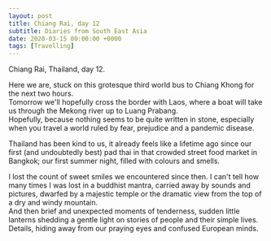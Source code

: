 ```yaml
---
layout: post
title: Chiang Rai, day 12
subtitle: Diaries from South East Asia
date: 2020-03-15 00:00:00 +0000
tags: [Travelling]
---
```


Chiang Rai, Thailand, day 12.

Here we are, stuck on this grotesque third world bus to Chiang Khong for the next two hours.   
Tomorrow we'll hopefully cross the border with Laos, where a boat will take us through the Mekong river
up to Luang Prabang.  
Hopefully, because nothing seems to be quite written in stone, especially when you travel a world ruled by fear,
prejudice and a pandemic disease.

Thailand has been kind to us, it already feels like a lifetime ago since our first (and undoubtedly best) pad thai 
in that crowded street food market in Bangkok; our first summer night, filled with colours and smells.

I lost the count of sweet smiles we encountered since then. 
I can't tell how many times I was lost in a buddhist mantra, carried away by sounds and pictures,
dwarfed by a majestic temple or the dramatic view from the top of a dry and windy mountain.  
And then brief and unexpected moments of tenderness,
sudden little lanterns shedding a gentle light on stories of people and their simple lives.  
Details, hiding away from our praying eyes and confused European minds. 
